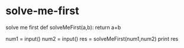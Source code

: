 # solve-me-first
solve me first
def solveMeFirst(a,b):
	return a+b

num1 = input()
num2 = input()
res = solveMeFirst(num1,num2)
print res
